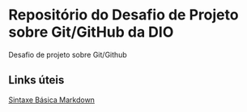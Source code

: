 #  Repositório  do Desafio de  Projeto sobre Git/GitHub da DIO
Desafio de projeto sobre Git/Github

## Links úteis
[Sintaxe Básica Markdown](https://www.markdownguide.org/basic-syntax/)
